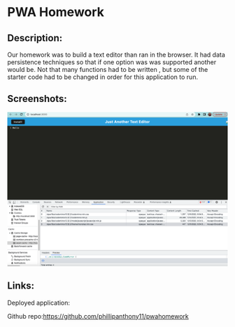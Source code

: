 # PWA Homework

## Description:

Our homework was to build a text editor than ran in the browser. It had data persistence techniques so that if one option was was supported another would be. Not that many functions had to be written , but some of the starter code had to be changed in order for this application to run.

## Screenshots:

![Screenshot of an app open with the cache open in the applications area](/client/src/images/Screen%20Shot%202022-12-05%20at%201.41.09%20PM.png)

## Links:

Deployed application:

Github repo:https://github.com/phillipanthony11/pwahomework
